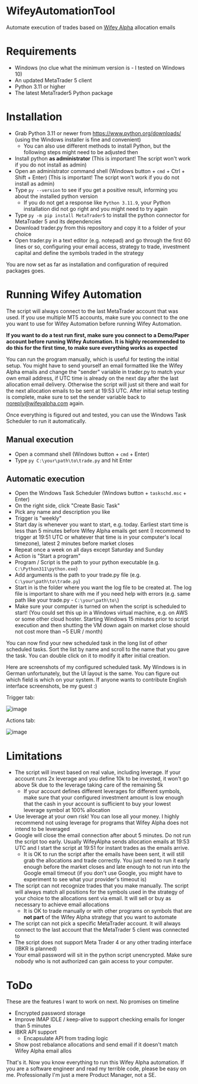 # WifeyAutomationTool
Automate execution of trades based on [Wifey Alpha](https://wifeyalpha.com/) allocation emails

# Requirements
- Windows (no clue what the minimum version is - I tested on Windows 10)
- An updated MetaTrader 5 client
- Python 3.11 or higher
- The latest MetaTrader5 Python package

# Installation
- Grab Python 3.11 or newer from https://www.python.org/downloads/ (using the Windows installer is fine and convenient)
  - You can also use different methods to install Python, but the following steps might need to be adjusted then
- Install python **as administrator** (This is important! The script won't work if you do not install as admin)
- Open an administrator command shell (Windows button + `cmd` + Ctrl + Shift + Enter) (This is important! The script won't work if you do not install as admin)
- Type `py --version` to see if you get a positive result, informing you about the installed python version
  - If you do not get a response like `Python 3.11.9`, your Python installation did not go right and you might need to try again
- Type `py -m pip install MetaTrader5` to install the python connector for MetaTrader 5 and its dependencies
- Download trader.py from this repository and copy it to a folder of your choice
- Open trader.py in a text editor (e.g. notepad) and go through the first 60 lines or so, configuring your email access, strategy to trade, investment capital and define the symbols traded in the strategy

You are now set as far as installation and configuration of required packages goes.

# Running Wifey Automation
The script will always connect to the last MetaTrader account that was used. If you use multiple MT5 accounts, make sure you connect to the one you want to use for Wifey Automation before running Wifey Automation.

**If you want to do a test run first, make sure you connect to a Demo/Paper account before running Wifey Automation. It is highly recommended to do this for the first time, to make sure everything works as expected**

You can run the program manually, which is useful for testing the initial setup. You might have to send yourself an email formatted like the Wifey Alpha emails and change the "sender" variable in trader.py to match your own email address, if UTC time is already on the next day after the last allocation email delivery. Otherwise the script will just sit there and wait for the next allocation emails to be sent at 19:53 UTC. After initial setup testing is complete, make sure to set the sender variable back to noreply@wifeyalpha.com again.

Once everything is figured out and tested, you can use the Windows Task Scheduler to run it automatically.

## Manual execution
- Open a command shell (Windows button + `cmd` + Enter)
- Type `py C:\your\path\to\trade.py` and hit Enter

## Automatic execution
- Open the Windows Task Scheduler (Windows button + `taskschd.msc` + Enter)
- On the right side, click "Create Basic Task"
- Pick any name and description you like
- Trigger is "weekly"
- Start day is whenever you want to start, e.g. today. Earliest start time is less than 5 minutes before Wifey Alpha emails get sent (I recommend to trigger at 19:51 UTC or whatever that time is in your computer's local timezone), latest 2 minutes before market closes
- Repeat once a week on all days except Saturday and Sunday
- Action is "Start a program"
- Program / Script is the path to your python executable (e.g. `C:\Python311\python.exe`)
- Add arguments is the path to your trade.py file (e.g. `C:\your\path\to\trade.py`)
- Start in is the folder where you want the log file to be created at. The log file is important to share with me if you need help with errors (e.g. same path like your trade.py - `C:\your\path\to\`)
- Make sure your computer is turned on when the script is scheduled to start! (You could set this up in a Windows virtual machine, e.g. on AWS or some other cloud hoster. Starting Windows 15 minutes prior to script execution and then shutting the VM down again on market close should not cost more than ~5 EUR / month)

You can now find your new scheduled task in the long list of other scheduled tasks. Sort the list by name and scroll to the name that you gave the task. You can double click on it to modify it after initial creation.

Here are screenshots of my configured scheduled task. My Windows is in German unfortunately, but the UI layout is the same. You can figure out which field is which on your system. If anyone wants to contribute English interface screenshots, be my guest :)

Trigger tab:

![image](https://github.com/SwimlanesOnline/WifeyAutomation/assets/226377/feaba88a-2d5f-4f3b-b3e3-65ad4a246e1f)

Actions tab:

![image](https://github.com/SwimlanesOnline/WifeyAutomation/assets/226377/79e13049-de15-4795-afa3-7ba139787a89)


# Limitations
- The script will invest based on real value, including leverage. If your account runs 2x leverage and you define 10k to be invested, it won't go above 5k due to the leverage taking care of the remaining 5k
  - If your account defines different leverages for different symbols, make sure that your configured investment amount is low enough that the cash in your account is sufficient to buy your lowest leverage symbol at 100% allocation
- Use leverage at your own risk! You can lose all your money. I highly recommend not using leverage for programs that Wifey Alpha does not intend to be leveraged
- Google will close the email connection after about 5 minutes. Do not run the script too early. Usually WifeyAlpha sends allocation emails at 19:53 UTC and I start the script at 19:51 for instant trades as the emails arrive.
  - It is OK to run the script after the emails have been sent, it will still grab the allocations and trade correctly. You just need to run it early enough before the market closes and late enough to not run into the Google email timeout (if you don't use Google, you might have to experiment to see what your provider's timeout is)
- The script can not recognize trades that you make manually. The script will always match all positions for the symbols used in the strategy of your choice to the allocations sent via email. It will sell or buy as necessary to achieve email allocations
  - It is OK to trade manually or with other programs on symbols that are **not part** of the Wifey Alpha strategy that you want to automate
- The script can not pick a specific MetaTrader account. It will always connect to the last account that the MetaTrader 5 client was connected to
- The script does not support Meta Trader 4 or any other trading interface (IBKR is planned)
- Your email password will sit in the python script unencrypted. Make sure nobody who is not authorized can gain access to your computer.

# ToDo
These are the features I want to work on next. No promises on timeline
- Encrypted password storage
- Improve IMAP IDLE / keep-alive to support checking emails for longer than 5 minutes
- IBKR API support
  - Encapsulate API from trading logic
- Show post rebalance allocations and send email if it doesn't match Wifey Alpha email allos

That's it. Now you know everything to run this Wifey Alpha automation. If you are a software engineer and read my terrible code, please be easy on me. Professionally I'm just a mere Product Manager, not a SE.
